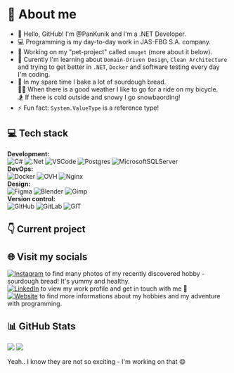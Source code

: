 # 💫 About me
- 👋 Hello, GitHub! I'm @PanKunik and I'm a .NET Developer.
- 💻 Programming is my day-to-day work in JAS-FBG S.A. company.
- 🔭 Working on my "pet-project" called `smuget` (more about it below).
- 🌱 Curently I'm learning about `Domain-Driven Design`, `Clean Architecture` and trying to get better in `.NET`, `Docker` and software testing every day I'm coding.
- 🍞 In my spare time I bake a lot of sourdough bread. <br /> 🚴‍♂️ When there is a good weather I like to go for a ride on my bicycle. <br /> 🏂 If there is cold outside and snowy I go snowbaording!
- ⚡ Fun fact: `System.ValueType` is a reference type!

## 💻 Tech stack

**Development:** \
![C#](https://img.shields.io/badge/c%23-%23239120.svg?style=for-the-badge&logo=c-sharp&logoColor=white)
![.Net](https://img.shields.io/badge/.NET-5C2D91?style=for-the-badge&logo=.net&logoColor=white)
![VSCode](https://img.shields.io/badge/VSCode-007ACC?style=for-the-badge&logo=visualstudiocode&logoColor=white)
![Postgres](https://img.shields.io/badge/postgres-%23316192.svg?style=for-the-badge&logo=postgresql&logoColor=white)
![MicrosoftSQLServer](https://img.shields.io/badge/Microsoft%20SQL%20Server-CC2927?style=for-the-badge&logo=microsoft%20sql%20server&logoColor=white) \
**DevOps:** \
![Docker](https://img.shields.io/badge/Docker-2496ED?style=for-the-badge&logo=docker&logoColor=white)
![OVH](https://img.shields.io/badge/OVH-123F6D?style=for-the-badge&logo=ovh&logoColor=white)
![Nginx](https://img.shields.io/badge/Nginx-009639?style=for-the-badge&logo=nginx&logoColor=white) \
**Design:** \
![Figma](https://img.shields.io/badge/Figma-F24E1E?style=for-the-badge&logo=figma&logoColor=white)
![Blender](https://img.shields.io/badge/Blender-E87D0D?style=for-the-badge&logo=blender&logoColor=white)
![Gimp](https://img.shields.io/badge/GIMP-5C5543?style=for-the-badge&logo=gimp&logoColor=white) \
**Version control:** \
![GitHub](https://img.shields.io/badge/GitHub-181717?style=for-the-badge&logo=github&logoColor=white)
![GitLab](https://img.shields.io/badge/GitLab-FC6D26?style=for-the-badge&logo=gitlab&logoColor=white)
![GIT](https://img.shields.io/badge/Git-fc6d26?style=for-the-badge&logo=git&logoColor=white)

## 👇 Current project

<!-- Something about my projects -->

## 🌐 Visit my socials
[![Instagram](https://img.shields.io/badge/Instagram-%23E4405F.svg?logo=Instagram&logoColor=white)](https://instagram.com/https://www.instagram.com/pankunik) to find many photos of my recently discovered hobby - sourdough bread! It's yummy and healthy. \
[![LinkedIn](https://img.shields.io/badge/LinkedIn-%230077B5.svg?logo=linkedin&logoColor=white)](https://linkedin.com/in/https://pl.linkedin.com/in/patryk-kunicki-a551401a9) to view my work profile and get in touch with me 🙂 \
[![Website](https://img.shields.io/badge/Website-512BD4?logo=blazor)](https://pankunik.pl) to find more informations about my hobbies and my adventure with programming.

## 📊 GitHub Stats
![](https://github-readme-stats.vercel.app/api?username=pankunik&theme=dark&hide_border=true&include_all_commits=true&count_private=true)
![](https://github-readme-streak-stats.herokuapp.com/?user=pankunik&theme=dark&hide_border=true)

Yeah.. I know they are not so exciting - I'm working on that 😄

